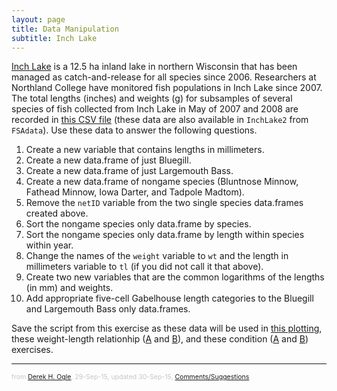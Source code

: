 ```yaml
---
layout: page
title: Data Manipulation
subtitle: Inch Lake
---
```


[Inch Lake](http://dnr.wi.gov/lakes/lakepages/LakeDetail.aspx?wbic=2764300&page=facts) is a 12.5 ha inland lake in northern Wisconsin that has been managed as catch-and-release for all species since 2006.  Researchers at Northland College have monitored fish populations in Inch Lake since 2007.  The total lengths (inches) and weights (g) for subsamples of several species of fish collected from Inch Lake in May of 2007 and 2008 are recorded in [this CSV file](data/InchLake2.csv) (these data are also available in `InchLake2` from `FSAdata`).  Use these data to answer the following questions.

1. Create a new variable that contains lengths in millimeters.
1. Create a new data.frame of just Bluegill.
1. Create a new data.frame of just Largemouth Bass.
1. Create a new data.frame of nongame species (Bluntnose Minnow, Fathead Minnow, Iowa Darter, and Tadpole Madtom).
1. Remove the `netID` variable from the two single species data.frames created above.
1. Sort the nongame species only data.frame by species.
1. Sort the nongame species only data.frame by length within species within year.
1. Change the names of the `weight` variable to `wt` and the length in millimeters variable to `tl` (if you did not call it that above).
1. Create two new variables that are the common logarithms of the lengths (in mm) and weights.
1. Add appropriate five-cell Gabelhouse length categories to the Bluegill and Largemouth Bass only data.frames.

Save the script from this exercise as these data will be used in [this plotting](Inch_Plotting.html), these weight-length relationhip ([A](Inch_WLBluegill_A.html) and [B](Inch_WLLargemouthBass_A.html)), and these condition ([A](Inch_ConditionBluegill.html) and [B](Inch_ConditionLargemouthBass.html)) exercises.

---
<p style="font-size: 0.75em; color: c6c6c6;">from <a href="http://derekogle.com">Derek H. Ogle</a>, 29-Sep-15, updated 30-Sep-15, <a href="mailto:fishr@derekogle.com?subject=Inch Lake DataManip Exercise">Comments/Suggestions</a></p>

<style type="text/css">
ol ol { list-style-type: lower-alpha; }
</style>
